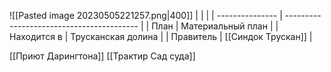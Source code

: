 ![[Pasted image 20230505221257.png|400]]
|                 |                                           |
| --------------- | ----------------------------------------- |
| План            | Материальный план                         |
| Находится в  | Трусканская долина                        |
| Правитель       | [[Синдок Трускан]]                       |

 [[Приют Дарингтона]] 
 [[Трактир Сад суда]] 

